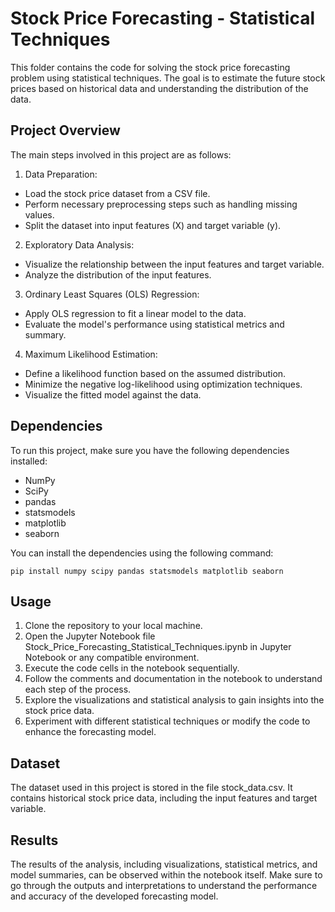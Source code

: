 # Stock Price Forecasting - Statistical Techniques
This folder contains the code for solving the stock price forecasting problem using statistical techniques. The goal is to estimate the future stock prices based on historical data and understanding the distribution of the data.
## Project Overview

The main steps involved in this project are as follows:
1. Data Preparation:

* Load the stock price dataset from a CSV file.
* Perform necessary preprocessing steps such as handling missing values.
* Split the dataset into input features (X) and target variable (y).

2. Exploratory Data Analysis:
     
* Visualize the relationship between the input features and target variable.
* Analyze the distribution of the input features.

3. Ordinary Least Squares (OLS) Regression:
* Apply OLS regression to fit a linear model to the data.
* Evaluate the model's performance using statistical metrics and summary.

4. Maximum Likelihood Estimation:
 * Define a likelihood function based on the assumed distribution.
 * Minimize the negative log-likelihood using optimization techniques.
 * Visualize the fitted model against the data.

## Dependencies

To run this project, make sure you have the following dependencies installed:
* NumPy
* SciPy
* pandas
* statsmodels
* matplotlib
* seaborn

You can install the dependencies using the following command:
```
pip install numpy scipy pandas statsmodels matplotlib seaborn
```
## Usage
1. Clone the repository to your local machine.
2. Open the Jupyter Notebook file Stock_Price_Forecasting_Statistical_Techniques.ipynb in Jupyter Notebook or any compatible environment.
3. Execute the code cells in the notebook sequentially.
4. Follow the comments and documentation in the notebook to understand each step of the process.
5. Explore the visualizations and statistical analysis to gain insights into the stock price data.
6. Experiment with different statistical techniques or modify the code to enhance the forecasting model.

## Dataset

The dataset used in this project is stored in the file stock_data.csv. It contains historical stock price data, including the input features and target variable.
## Results

The results of the analysis, including visualizations, statistical metrics, and model summaries, can be observed within the notebook itself. Make sure to go through the outputs and interpretations to understand the performance and accuracy of the developed forecasting model.
